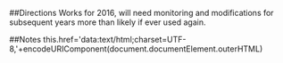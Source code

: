 ##Directions
Works for 2016, will need monitoring and modifications for subsequent years more than likely if ever used again.

##Notes
this.href='data:text/html;charset=UTF-8,'+encodeURIComponent(document.documentElement.outerHTML)